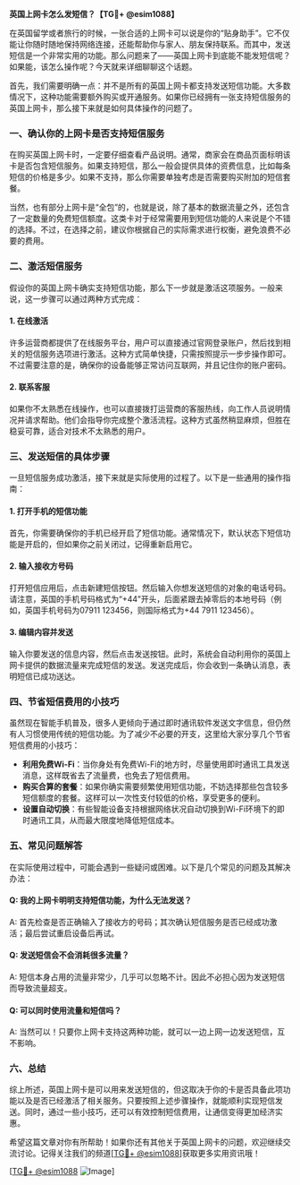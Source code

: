 **英国上网卡怎么发短信？【TG💪+ @esim1088】**

在英国留学或者旅行的时候，一张合适的上网卡可以说是你的“贴身助手”。它不仅能让你随时随地保持网络连接，还能帮助你与家人、朋友保持联系。而其中，发送短信是一个非常实用的功能。那么问题来了——英国上网卡到底能不能发短信呢？如果能，该怎么操作呢？今天就来详细聊聊这个话题。

首先，我们需要明确一点：并不是所有的英国上网卡都支持发送短信功能。大多数情况下，这种功能需要额外购买或开通服务。如果你已经拥有一张支持短信服务的英国上网卡，那么接下来就是如何具体操作的问题了。

### 一、确认你的上网卡是否支持短信服务

在购买英国上网卡时，一定要仔细查看产品说明。通常，商家会在商品页面标明该卡是否包含短信服务。如果支持短信，那么一般会提供具体的资费信息，比如每条短信的价格是多少。如果不支持，那么你需要单独考虑是否需要购买附加的短信套餐。

当然，也有部分上网卡是“全包”的，也就是说，除了基本的数据流量之外，还包含了一定数量的免费短信额度。这类卡对于经常需要用到短信功能的人来说是个不错的选择。不过，在选择之前，建议你根据自己的实际需求进行权衡，避免浪费不必要的费用。

### 二、激活短信服务

假设你的英国上网卡确实支持短信功能，那么下一步就是激活这项服务。一般来说，这一步骤可以通过两种方式完成：

#### 1. 在线激活

许多运营商都提供了在线服务平台，用户可以直接通过官网登录账户，然后找到相关的短信服务选项进行激活。这种方式简单快捷，只需按照提示一步步操作即可。不过需要注意的是，确保你的设备能够正常访问互联网，并且记住你的账户密码。

#### 2. 联系客服

如果你不太熟悉在线操作，也可以直接拨打运营商的客服热线，向工作人员说明情况并请求帮助。他们会指导你完成整个激活流程。这种方式虽然稍显麻烦，但胜在稳妥可靠，适合对技术不太熟悉的用户。

### 三、发送短信的具体步骤

一旦短信服务成功激活，接下来就是实际使用的过程了。以下是一些通用的操作指南：

#### 1. 打开手机的短信功能

首先，你需要确保你的手机已经开启了短信功能。通常情况下，默认状态下短信功能是开启的，但如果你之前关闭过，记得重新启用它。

#### 2. 输入接收方号码

打开短信应用后，点击新建短信按钮。然后输入你想发送短信的对象的电话号码。请注意，英国的手机号码格式为“+44”开头，后面紧跟去掉零后的本地号码（例如，英国手机号码为07911 123456，则国际格式为+44 7911 123456）。

#### 3. 编辑内容并发送

输入你要发送的信息内容，然后点击发送按钮。此时，系统会自动利用你的英国上网卡提供的数据流量来完成短信的发送。发送完成后，你会收到一条确认消息，表明短信已成功送达。

### 四、节省短信费用的小技巧

虽然现在智能手机普及，很多人更倾向于通过即时通讯软件发送文字信息，但仍然有人习惯使用传统的短信功能。为了减少不必要的开支，这里给大家分享几个节省短信费用的小技巧：

- **利用免费Wi-Fi**：当你身处有免费Wi-Fi的地方时，尽量使用即时通讯工具发送消息，这样既省去了流量费，也免去了短信费用。
- **购买合算的套餐**：如果你确实需要频繁使用短信功能，不妨选择那些包含较多短信额度的套餐。这样可以一次性支付较低的价格，享受更多的便利。
- **设置自动切换**：有些智能设备支持根据网络状况自动切换到Wi-Fi环境下的即时通讯工具，从而最大限度地降低短信成本。

### 五、常见问题解答

在实际使用过程中，可能会遇到一些疑问或困难。以下是几个常见的问题及其解决办法：

#### Q: 我的上网卡明明支持短信功能，为什么无法发送？
A: 首先检查是否正确输入了接收方的号码；其次确认短信服务是否已经成功激活；最后尝试重启设备后再试。

#### Q: 发送短信会不会消耗很多流量？
A: 短信本身占用的流量非常少，几乎可以忽略不计。因此不必担心因为发送短信而导致流量超支。

#### Q: 可以同时使用流量和短信吗？
A: 当然可以！只要你上网卡支持这两种功能，就可以一边上网一边发送短信，互不影响。

### 六、总结

综上所述，英国上网卡是可以用来发送短信的，但这取决于你的卡是否具备此项功能以及是否已经激活了相关服务。只要按照上述步骤操作，就能顺利实现短信发送。同时，通过一些小技巧，还可以有效控制短信费用，让通信变得更加经济实惠。

希望这篇文章对你有所帮助！如果你还有其他关于英国上网卡的问题，欢迎继续交流讨论。记得关注我们的频道[[TG💪+ @esim1088](https://t.me/s/esim1088)]获取更多实用资讯哦！

[[TG💪+ @esim1088](https://t.me/s/esim1088) ![Image](https://i.postimg.cc/4NQfJmqS/Snipaste-2025-05-13-00-14-12.png)]